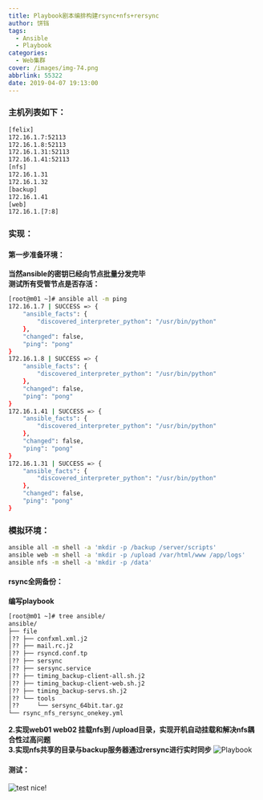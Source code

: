 ```yaml
---
title: Playbook剧本编排构建rsync+nfs+rersync
author: 饼铛
tags:
  - Ansible
  - Playbook
categories:
  - Web集群
cover: /images/img-74.png
abbrlink: 55322
date: 2019-04-07 19:13:00
---
```

### 主机列表如下：
```bash
[felix]
172.16.1.7:52113
172.16.1.8:52113
172.16.1.31:52113
172.16.1.41:52113
[nfs]
172.16.1.31
172.16.1.32
[backup]
172.16.1.41
[web]
172.16.1.[7:8]
```
### 实现：
#### 第一步准备环境：
**当然ansible的密钥已经向节点批量分发完毕**<br>
**测试所有受管节点是否存活：**
```bash
[root@m01 ~]# ansible all -m ping 
172.16.1.7 | SUCCESS => {
    "ansible_facts": {
        "discovered_interpreter_python": "/usr/bin/python"
    }, 
    "changed": false, 
    "ping": "pong"
}
172.16.1.8 | SUCCESS => {
    "ansible_facts": {
        "discovered_interpreter_python": "/usr/bin/python"
    }, 
    "changed": false, 
    "ping": "pong"
}
172.16.1.41 | SUCCESS => {
    "ansible_facts": {
        "discovered_interpreter_python": "/usr/bin/python"
    }, 
    "changed": false, 
    "ping": "pong"
}
172.16.1.31 | SUCCESS => {
    "ansible_facts": {
        "discovered_interpreter_python": "/usr/bin/python"
    }, 
    "changed": false, 
    "ping": "pong"
}
```
### 模拟环境：
```bash
ansible all -m shell -a 'mkdir -p /backup /server/scripts'
ansible web -m shell -a 'mkdir -p /upload /var/html/www /app/logs'
ansible nfs -m shell -a 'mkdir -p /data'
```
#### rsync全网备份：
**编写playbook**
```bash
[root@m01 ~]# tree ansible/
ansible/
├── file
│?? ├── confxml.xml.j2
│?? ├── mail.rc.j2
│?? ├── rsyncd.conf.tp
│?? ├── sersync
│?? ├── sersync.service
│?? ├── timing_backup-client-all.sh.j2
│?? ├── timing_backup-client-web.sh.j2
│?? ├── timing_backup-servs.sh.j2
│?? └── tools
│??     └── sersync_64bit.tar.gz
└── rsync_nfs_rersync_onekey.yml
```
**2.实现web01 web02 挂载nfs到 /upload目录，实现开机自动挂载和解决nfs耦合性过高问题**<br>
**3.实现nfs共享的目录与backup服务器通过rersync进行实时同步**
![Playbook](/images/img-6.jpg)

#### 测试：
![test](/images/img-6.png)
nice!
